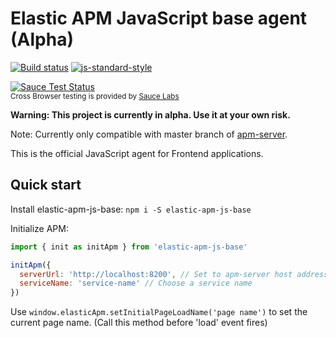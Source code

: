 # Elastic APM JavaScript base agent (Alpha)

[![Build status](https://travis-ci.org/elastic/apm-agent-js-base.svg?branch=master)](https://travis-ci.org/elastic/apm-agent-js-base)
[![js-standard-style](https://img.shields.io/badge/code%20style-standard-brightgreen.svg?style=flat)](https://github.com/feross/standard)

[![Sauce Test Status](https://saucelabs.com/browser-matrix/elastic-apm-base.svg)](https://saucelabs.com/u/elastic-apm-base)
<br><sup>Cross Browser testing is provided by [Sauce Labs](https://saucelabs.com/)</sup>

**Warning: This project is currently in alpha. Use it at your own risk.**

Note: Currently only compatible with master branch of [apm-server](https://github.com/elastic/apm-server).

This is the official JavaScript agent for Frontend applications.

## Quick start

Install elastic-apm-js-base: `npm i -S elastic-apm-js-base`

Initialize APM:

```javascript
import { init as initApm } from 'elastic-apm-js-base'

initApm({
  serverUrl: 'http://localhost:8200', // Set to apm-server host address
  serviceName: 'service-name' // Choose a service name
})

```


Use `window.elasticApm.setInitialPageLoadName('page name')` to set the current page name. (Call this method before 'load' event fires)